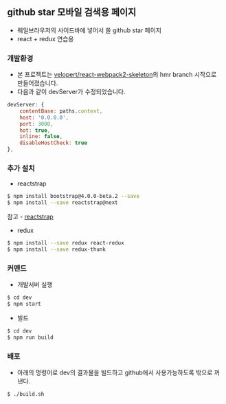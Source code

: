 ## github star 모바일 검색용 페이지 

- 웨일브라우저의 사이드바에 넣어서 쓸 github star 페이지
- react + redux 연습용

### 개발환경
- 본 프로젝트는 [velopert/react-webpack2-skeleton](https://github.com/velopert/react-webpack2-skeleton)의 hmr branch 시작으로 만들어졌습니다.
- 다음과 같이 devServer가 수정되었습니다.
```js
devServer: {
    contentBase: paths.context,
    host: '0.0.0.0',
    port: 3000,
    hot: true,
    inline: false,
    disableHostCheck: true
},
```

### 추가 설치
- reactstrap
```bash
$ npm install bootstrap@4.0.0-beta.2 --save
$ npm install --save reactstrap@next
```
참고 - [reactstrap](https://reactstrap.github.io/)
- redux
```bash
$ npm install --save redux react-redux
$ npm install --save redux-thunk
```

### 커멘드
- 개발서버 실행
```bash
$ cd dev
$ npm start
```
- 빌드
```bash
$ cd dev
$ npm run build
```

### 배포
- 아래의 명령어로 dev의 결과물을 빌드하고 github에서 사용가능하도록 밖으로 꺼낸다.
```bash
$ ./build.sh
```